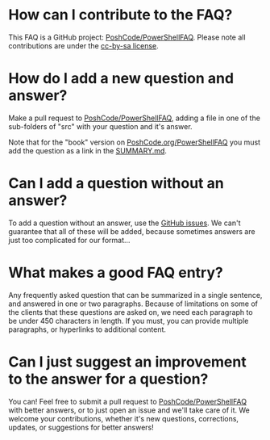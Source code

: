 # How can I contribute to the FAQ?

This FAQ is a GitHub project: [PoshCode/PowerShellFAQ](https://github.com/PoshCode/PowerShellFAQ). Please note all contributions are under the [cc-by-sa license](license.md).

# How do I add a new question and answer?

Make a pull request to [PoshCode/PowerShellFAQ](https://github.com/PoshCode/PowerShellFAQ), adding a file in one of the sub-folders of "src" with your question and it's answer.

Note that for the "book" version on [PoshCode.org/PowerShellFAQ](https://PoshCode.org/PowerShellFAQ) you must add the question as a link in the [SUMMARY.md](https://github.com/PoshCode/PowerShellFAQ/blob/master/src/SUMMARY.md).

# Can I add a question without an answer?

To add a question without an answer, use the [GitHub issues](https://github.com/PoshCode/PowerShellFAQ/issues). We can't guarantee that all of these will be added, because sometimes answers are just too complicated for our format...

# What makes a good FAQ entry?

Any frequently asked question that can be summarized in a single sentence, and answered in one or two paragraphs. Because of limitations on some of the clients that these questions are asked on, we need each paragraph to be under 450 characters in length. If you must, you can provide multiple paragraphs, or hyperlinks to additional content.

# Can I just suggest an improvement to the answer for a question?

You can! Feel free to submit a pull request to [PoshCode/PowerShellFAQ](https://github.com/PoshCode/PowerShellFAQ) with better answers, or to just open an issue and we'll take care of it. We welcome your contributions, whether it's new questions, corrections, updates, or suggestions for better answers!
